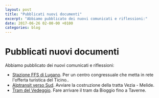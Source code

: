 ```yaml
---
layout: post
title: "Pubblicati nuovi documenti"
excerpt: "Abbiamo pubblicato dei nuovi comunicati e riflessioni:"
date: 2017-06-26 02-00-00 +0100
categories: blog
---
```


# Pubblicati nuovi documenti

Abbiamo pubblicato dei nuovi comunicati e riflessioni:

* [Stazione FFS di Lugano](/files/Consultazione-StazLug_20170522_0.pdf). Per un centro congressuale che metta in rete l'offerta turistica del Ticino..
* [Alptransit verso Sud](/files/CompletamentoAlptransitSud_20170524.pdf). Avviare la costruzione della tratta Vezia - Melide.
* [Tram del Vedeggio](/files/Comunicato_vedeggio_20170616.pdf). Fare arrivare il tram da Bioggio fino a Taverne.

